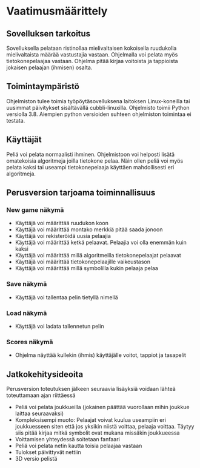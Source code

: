 # Vaatimusmäärittely
## Sovelluksen tarkoitus
Sovelluksella pelataan ristinollaa mielivaltaisen kokoisella ruudukolla mielivaltaista määrää vastustajia vastaan. Ohjelmalla voi pelata myös tietokonepelaajaa vastaan. Ohjelma pitää kirjaa voitoista ja tappioista jokaisen pelaajan (ihmisen) osalta.

## Toimintaympäristö
Ohjelmiston tulee toimia työpöytäsovelluksena laitoksen Linux-koneilla tai uusimmat päivitykset sisältävällä cubbli-linuxilla. Ohjelmisto toimii Python versiolla 3.8. Aiempien python versioiden suhteen ohjelmiston toimintaa ei testata.

## Käyttäjät
Peliä voi pelata normaalisti ihminen. Ohjelmistoon voi helposti lisätä omatekoisia algoritmeja joilla tietokone pelaa. Näin ollen peliä voi myös pelata kaksi tai useampi tietokonepelaaja käyttäen mahdollisesti eri algoritmeja.

## Perusversion tarjoama toiminnallisuus
### New game näkymä
  - Käyttäjä voi määrittää ruudukon koon
  - Käyttäjä voi määrittää montako merkkiä pitää saada jonoon
  - Käyttäjä voi rekisteröidä uusia pelaajia
  - Käyttäjä voi määrittää ketkä pelaavat. Pelaajia voi olla enemmän kuin kaksi
  - Käyttäjä voi määrittää millä algoritmeilla tietokonepelaajat pelaavat
  - Käyttäjä voi määrittää tietokonepelaajille vaikeustason
  - Käyttäjä voi määrittää millä symbolilla kukin pelaaja pelaa

### Save näkymä
  - Käyttäjä voi tallentaa pelin tietyllä nimellä
 
### Load näkymä
  - Käyttäjä voi ladata tallennetun pelin
 
### Scores näkymä
  - Ohjelma näyttää kullekin (ihmis) käyttäjälle voitot, tappiot ja tasapelit

## Jatkokehitysideoita
Perusversion toteutuksen jälkeen seuraavia lisäyksiä voidaan lähteä toteuttamaan ajan riittäessä
  - Peliä voi pelata joukkueilla (jokainen päättää vuorollaan mihin joukkue laittaa seuraavaksi)
  - Kompleksisempi muoto: Pelaajat voivat kuulua useampiin eri joukkuesseen siten että jos yksikin niistä voittaa, pelaaja voittaa. Täytyy siis pitää kirjaa mitkä symbolit ovat mukana missäkin joukkueessa 
  - Voittamisen yhteydessä soitetaan fanfaari
  - Peliä voi pelata netin kautta toisia pelaajaa vastaan
  - Tulokset päivittyvät nettiin
  - 3D versio pelistä
